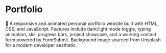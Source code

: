 # Portfolio

🎨 A responsive and animated personal portfolio website built with HTML, CSS, and JavaScript. Features include dark/light mode toggle, typing animation, skill progress bars, project showcase, and a working contact form powered by FormSubmit. Background image sourced from Unsplash for a modern developer aesthetic.
